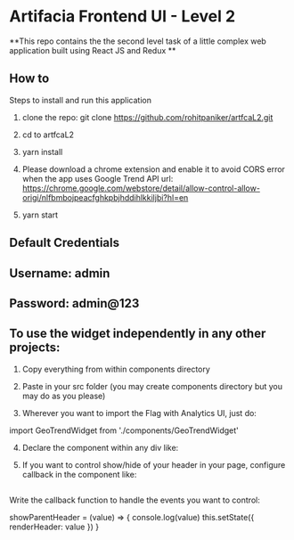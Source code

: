 # Artifacia Frontend UI - Level 2

**This repo contains the the second level task of a little complex web application built using React JS and Redux **

## How to

Steps to install and run this application

1. clone the repo: git clone https://github.com/rohitpaniker/artfcaL2.git

2. cd to artfcaL2

3. yarn install

4. Please download a chrome extension and enable it to avoid CORS error when the app uses Google Trend API
url: https://chrome.google.com/webstore/detail/allow-control-allow-origi/nlfbmbojpeacfghkpbjhddihlkkiljbi?hl=en

5. yarn start

## Default Credentials

## Username: admin
## Password: admin@123

## To use the widget independently in any other projects:

1. Copy everything from within components directory

2. Paste in your src folder (you may create components directory but you may do as you please)

3. Wherever you want to import the Flag with Analytics UI, just do:  

import GeoTrendWidget from './components/GeoTrendWidget'

4. Declare the component within any div like: <GeoTrendWidget showParentHeader='disabled'/>

5. If you want to control show/hide of your header in your page, configure callback in the component like:

## <GeoTrendWidget showParentHeader={this.showParentHeader}/>

Write the callback function to handle the events you want to control:

showParentHeader = (value) => {
  console.log(value)
  this.setState({ renderHeader: value })
}
